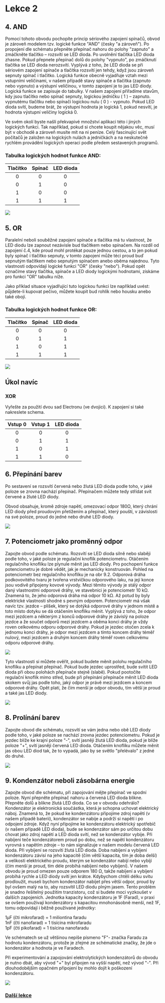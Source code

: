 # Lekce 2

## 4. AND

Pomocí tohoto obvodu pochopíte princip sériového zapojení spínačů, obvod je zároveň modelem tzv. logické funkce "AND" (česky "a zároveň"). Po propojení dle schématu přepněte přepínač nahoru do polohy "zapnuto" a zmáčkněte tlačítko – rozsvítí se LED dioda. Po uvolnění tlačítka LED dioda zhasne. Pokud přepnete přepínač dolů do polohy "vypnuto", po zmáčknutí tlačítka se LED dioda nerozsvítí. Vyplývá z toho, že LED dioda se při sériovém zapojení spínače a tlačítka rozsvítí jen tehdy, když jsou zároveň sepnuty spínač i tlačítko. Logická funkce obecně vyjadřuje vztah mezi vstupními veličinami, v našem případě stavy spínače a tlačítka (zapnuto nebo vypnuto) a výstupní veličinou, v tomto zapojení je to jas LED diody. Logická funkce se zapisuje do tabulky. V našem zapojení přiřadíme stavům, kdy jsou tlačítko nebo spínač sepnuty, logickou jedničku ( 1 ) – zapnuto. vypnutému tlačítku nebo spínači logickou nulu ( 0 ) - vypnuto. Pokud LED dioda svítí, budeme brát, že výstupní hodnota je logická 1, pokud nesvítí, je hodnota výstupní veličiny logická 0. 

Ve svém okolí byste našli překvapivé množství aplikaci této i jiných logických funkci. Tak například, pokud si chcete koupit nějakou věc, musí být v obchodě a zároveň musíte mít na ni peníze. Celý fascinující svět počítačů je založen na logických nulách a jedničkách a na neskutečně rychlém provádění logických operaci podle předem sestavených programů.

### Tabulka logických hodnot funkce AND:

| Tlačítko | Spínač | LED dioda |
|:--------:|:------:|:---------:|
|     0    |    0   |     0     |
|     0    |    1   |     0     |
|     1    |    0   |     0     |
|     1    |    1   |     1     |


![](assets/electron-21.svg)

## 5. OR

Paralelní neboli souběžné zapojení spínače a tlačítka má tu vlastnost, že LED diodu lze zapnout nezávisle bud tlačítkem nebo spínačem. Na rozdíl od zapojení č.4, kde proud mohl protékat pouze jednou cestou, a to jen pokud byly spínač i tlačítko sepnuty, v tomto zapojení může téci proud buď sepnutým tlačítkem nebo sepnutým spínačem anebo oběma najednou. Tyto vlastnosti odpovídají logické funkci "OR" (česky "nebo"). Pokud opět označíme stavy tlačítka, spínače a LED diody logickými hodnotami, získáme pro funkci "OR" tabulku níže.

Jako příklad situace vyjadřující tuto logickou funkci lze například uvést: půjdete-li kupovat pečivo, můžete koupit bud rohlík nebo housku anebo také obojí.

### Tabulka logických hodnot funkce OR:

| Tlačítko | Spínač | LED dioda |
|:--------:|:------:|:---------:|
|     0    |    0   |     0     |
|     0    |    1   |     1     |
|     1    |    0   |     1     |
|     1    |    1   |     1     |


![](assets/electron-22.svg)

## Úkol navíc

### XOR 

Vyřešte za použití dvou sad Electronu (ve dvojici).
K zapojení si také nakreslete schema. 

|  Vstup 0 | Vstup 1 | LED dioda |
|:--------:|:-------:|:---------:|
|     0    |    0    |     0     |
|     0    |    1    |     1     |
|     1    |    0    |     1     |
|     1    |    1    |     0     |


## 6. Přepínání barev

Po sestavení se rozsvítí červená nebo žlutá LED dioda podle toho, v jaké poloze se zrovna nachází přepínač. Přepínačem můžete tedy střídat svit červené a žluté LED diody.

Obvod obsahuje, kromě zdroje napětí, omezovací odpor 180Ω, který chrání LED diody před proudovým přetížením a přepínač, který pouští, v závislosti na své poloze, proud do jedné nebo druhé LED diody.

![](assets/electron-23.svg)

## 7. Potenciometr jako proměnný odpor

Zapojte obvod podle schématu. Rozsvítí se LED dioda silně nebo slaběji podle toho, v jaké poloze je regulační knoflík potenciometru. Otáčením regulačního knoflíku lze plynule měnit jas LED diody.
Pro pochopení funkce potenciometru je dobré vědět, jak je mechanicky konstruován. Pohled na potenciometr bez regulačního knoflíku je na obr 9.2. Odporová dráha podkovovitého tvaru je tvořena vrstvičkou odporového laku, na její konce jsou vodivě připojeny kovové vývody. Mezi těmito vývody je stálý odpor daný vlastnostmi odporové dráhy, ve stavebnici je potenciometr 10 kΩ. Znamená to, že jeho odporová dráha má odpor 10 kΩ. Až potud by byly elektrické vlastnosti shodné s pevným odporem. Potenciometr má však navíc tzv. jezdce – plíšek, který se dotýká odporové dráhy v jednom místě a toto místo dotyku se dá otáčením knoflíku měnit. Vyplývá z toho, že odpor mezi jezdcem a některým z konců odporové dráhy je závislý na poloze jezdce a že součet odporů mezi jezdcem a oběma konci dráhy je vždy roven celkovému odporu odporové dráhy. Pokud je jezdec otočen zcela k jednomu konci dráhy, je odpor mezi jezdcem a tímto koncem dráhy téměř nulový, mezi jezdcem a druhým koncem dráhy téměř roven celkovému odporu odporové dráhy. 

![](assets/electron-10.png)

Tyto vlastnosti si můžete ověřit, pokud budete měnit polohu regulačního knoflíku a přepínat přepínač. Pokud bude jezdec uprostřed, bude svítit LED dioda při obou polohách přepínače stejně (slabě). Pokud pootočíte regulační knoflík mimo střed, bude při přepínání přepínače měnit LED dioda skokem svůj jas podle toho, jaký odpor je právě mezi jezdcem a koncem odporové dráhy. Opět platí, že čím menší je odpor obvodu, tím větší je proud a také jas LED diody.

![](assets/electron-24.svg)


## 8. Prolínání barev

Zapojte obvod dle schématu, rozsvítí se vám jedna nebo obě LED diody podle toho, v jaké poloze se nachází zrovna jezdec potenciometru. Pokud je jezdec blíže ke krajní poloze "-", svítí jasněji žlutá LED dioda, pokud je blíže poloze "+", svítí jasněji červená LED dioda. Otáčením knoflíku můžete měnit jas obou LED diod tak, že to vypadá, jako by se světlo "přelévalo" z jedné do druhé.

![](assets/electron-25.svg)

## 9. Kondenzátor neboli zásobárna energie

Zapojte obvod dle schématu, při zapojování mějte přepínač ve spodní poloze. Nyní přepněte přepínač nahoru a červená LED dioda blikne. Přepněte dolů a blikne žlutá LED dioda. Co se v obvodu odehrálo? Kondenzátor je elektronická součástka, která je schopna uchovat elektrický náboj.
Znamená to, že pokud ke kondenzátoru připojíme zdroj napětí (v našem případě baterii), kondenzátor se nabije a podrží si napětí i po odpojení zdroje. Když nyní připojíme ke kondenzátoru elektrický spotřebič (v našem případě LED dioda), bude se kondenzátor sám po určitou dobu chovat jako zdroj napětí a LED dioda svítí, než se kondenzátor vybije. Při nabíjeni teče kondenzátorem proud po dobu, než se napětí kondenzátoru vyrovná s napětím zdroje – to nám signalizuje v našem modelu červená LED dioda. Při vybíjení se rozsvítí žlutá LED dioda. Doba nabíjení a vybíjení kondenzátoru závisí na jeho kapacitě (čím větší kapacita, tím je doba delší) a velikosti elektrického proudu, kterým se kondenzátor nabijí nebo vybíjí (čím menší je proud, tím déle probíhá nabíjení nebo vybíjení). V našem obvodu je proud omezen pouze odporem 180 Ω, takže nabíjení a vybíjení probíhá rychle a LED diody svítí jen krátce. Kdybychom chtěli délku svitu prodloužit, museli bychom kondenzátor nabíjet přes větší odpor, proud by byl ovšem malý na to, aby rozsvítil LED diodu plným jasem. Tento problém je snadno řešitelný použitím tranzistoru, což si budete moci vyzkoušet v dalších zapojeních. Jednotka kapacity kondenzátoru je 1F (Farad), v praxi se ovšem používají kondenzátory s kapacitou mnohonásobně menší, než 1F, tomu odpovídají i běžně používané jednotky:

1µF (čti mikrofarad)  =   1 miliontina faradu   
1nF (čti nanofarad)   =   1 tisícina mikrofaradu   
1pF (čti pikofarad)    =   1 tisícina nanofaradu   


Ve schématech se už většinou nepíše písmeno "F"- značka Faradu za hodnotu kondenzátoru, protože je zřejmé ze schématické značky, že jde o kondenzátor a hodnota je ve Faradech.

Při experimentování a zapojování elektrolytických kondenzátorů do obvodu je nutno dbát, aby vývod "+" byl připojen na vyšší napětí, než vývod "-". Při dlouhodobějším opačném připojení by mohlo dojít k poškození kondenzátoru.

![](assets/electron-26.svg)


### [Další lekce](electron-lesson-3.md)
